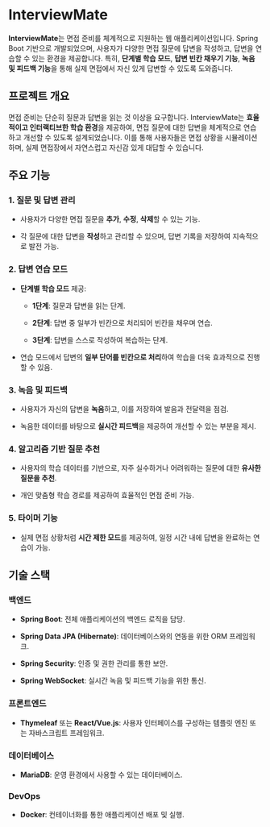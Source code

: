 # InterviewMate


**InterviewMate**는 면접 준비를 체계적으로 지원하는 웹 애플리케이션입니다. Spring Boot 기반으로 개발되었으며, 사용자가 다양한 면접 질문에 답변을 작성하고, 답변을 연습할 수 있는 환경을 제공합니다. 특히, **단계별 학습 모드**, **답변 빈칸 채우기 기능**, **녹음 및 피드백 기능**을 통해 실제 면접에서 자신 있게 답변할 수 있도록 도와줍니다.


## 프로젝트 개요


면접 준비는 단순히 질문과 답변을 읽는 것 이상을 요구합니다. InterviewMate는 **효율적이고 인터랙티브한 학습 환경**을 제공하여, 면접 질문에 대한 답변을 체계적으로 연습하고 개선할 수 있도록 설계되었습니다. 이를 통해 사용자들은 면접 상황을 시뮬레이션하며, 실제 면접장에서 자연스럽고 자신감 있게 대답할 수 있습니다.


## 주요 기능


### 1. **질문 및 답변 관리**

- 사용자가 다양한 면접 질문을 **추가**, **수정**, **삭제**할 수 있는 기능.

- 각 질문에 대한 답변을 **작성**하고 관리할 수 있으며, 답변 기록을 저장하여 지속적으로 발전 가능.


### 2. **답변 연습 모드**

- **단계별 학습 모드** 제공:

    - **1단계**: 질문과 답변을 읽는 단계.

    - **2단계**: 답변 중 일부가 빈칸으로 처리되어 빈칸을 채우며 연습.

    - **3단계**: 답변을 스스로 작성하여 복습하는 단계.

- 연습 모드에서 답변의 **일부 단어를 빈칸으로 처리**하여 학습을 더욱 효과적으로 진행할 수 있음.


### 3. **녹음 및 피드백**

- 사용자가 자신의 답변을 **녹음**하고, 이를 저장하여 발음과 전달력을 점검.

- 녹음한 데이터를 바탕으로 **실시간 피드백**을 제공하여 개선할 수 있는 부분을 제시.


### 4. **알고리즘 기반 질문 추천**

- 사용자의 학습 데이터를 기반으로, 자주 실수하거나 어려워하는 질문에 대한 **유사한 질문을 추천**.

- 개인 맞춤형 학습 경로를 제공하여 효율적인 면접 준비 가능.


### 5. **타이머 기능**

- 실제 면접 상황처럼 **시간 제한 모드**를 제공하여, 일정 시간 내에 답변을 완료하는 연습이 가능.


## 기술 스택


### 백엔드

- **Spring Boot**: 전체 애플리케이션의 백엔드 로직을 담당.

- **Spring Data JPA (Hibernate)**: 데이터베이스와의 연동을 위한 ORM 프레임워크.

- **Spring Security**: 인증 및 권한 관리를 통한 보안.

- **Spring WebSocket**: 실시간 녹음 및 피드백 기능을 위한 통신.


### 프론트엔드

- **Thymeleaf** 또는 **React/Vue.js**: 사용자 인터페이스를 구성하는 템플릿 엔진 또는 자바스크립트 프레임워크.


### 데이터베이스

[//]: # (- **H2**: 개발 중 테스트용으로 사용.)

- **MariaDB**: 운영 환경에서 사용할 수 있는 데이터베이스.


### DevOps

- **Docker**: 컨테이너화를 통한 애플리케이션 배포 및 실행.

[//]: # (- **AWS/Heroku**: 클라우드 환경에서의 배포를 위한 플랫폼.)


